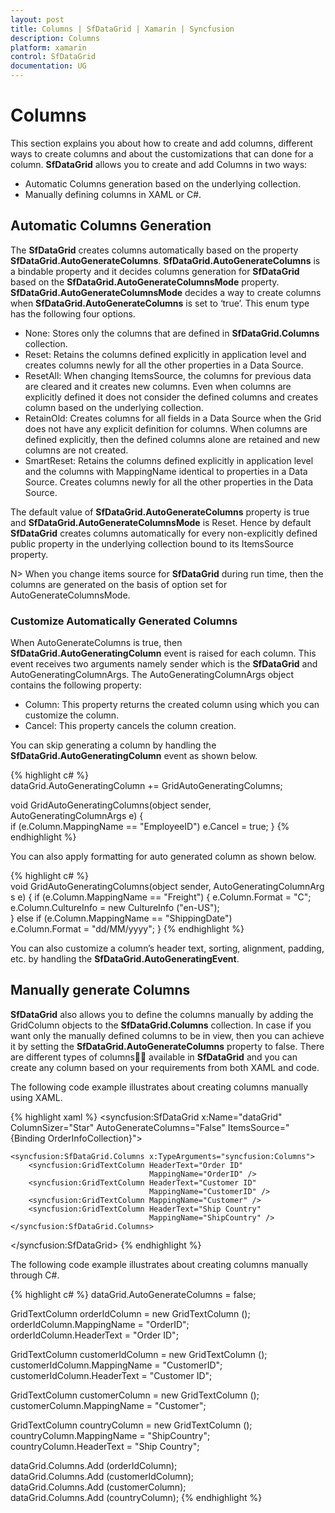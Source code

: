 ```yaml
---
layout: post
title: Columns | SfDataGrid | Xamarin | Syncfusion
description: Columns
platform: xamarin
control: SfDataGrid
documentation: UG
---
```


# Columns 

This section explains you about how to create and add columns, different ways to create columns and about the customizations that can done for a column.
**SfDataGrid** allows you to create and add Columns in two ways:

* Automatic Columns generation based on the underlying collection.
* Manually defining columns in XAML or C#.


## Automatic Columns Generation

The **SfDataGrid** creates columns automatically based on the property **SfDataGrid.AutoGenerateColumns**. **SfDataGrid.AutoGenerateColumns** is a bindable property and it decides columns generation for **SfDataGrid** based on the **SfDataGrid.AutoGenerateColumnsMode** property. 
**SfDataGrid.AutoGenerateColumnsMode** decides a way to create columns when **SfDataGrid.AutoGenerateColumns** is set to ‘true’. This enum type has the following four options.

* None: Stores only the columns that are defined in **SfDataGrid.Columns** collection.
* Reset: Retains the columns defined explicitly in application level and creates columns newly for all the other properties in a Data Source.
* ResetAll: When changing ItemsSource, the columns for previous data are cleared and it creates new columns. Even when columns are explicitly defined it does not consider the defined columns and creates column based on the underlying collection.
* RetainOld: Creates columns for all fields in a Data Source when the Grid does not have any explicit definition for columns. When columns are defined explicitly, then the defined columns alone are retained and new columns are not created.
* SmartReset: Retains the columns defined explicitly in application level and the columns with MappingName identical to properties in a Data Source. Creates columns newly for all the other properties in the Data Source.

The default value of **SfDataGrid.AutoGenerateColumns** property is true and **SfDataGrid.AutoGenerateColumnsMode** is Reset. Hence by default **SfDataGrid** creates columns automatically for every non-explicitly defined public property in the underlying collection bound to its ItemsSource property.

N> When you change items source for **SfDataGrid** during run time, then the columns are generated on the basis of option set for AutoGenerateColumnsMode.

### Customize Automatically Generated Columns

When AutoGenerateColumns is true, then **SfDataGrid.AutoGeneratingColumn** event is raised for each column. This event receives two arguments namely sender which is the **SfDataGrid** and AutoGeneratingColumnArgs.
The AutoGeneratingColumnArgs object contains the following property:

* Column: This property returns the created column using which you can customize the column.
* Cancel: This property cancels the column creation.

You can skip generating a column by handling the **SfDataGrid.AutoGeneratingColumn** event as shown below.

{% highlight c# %}
dataGrid.AutoGeneratingColumn += GridAutoGeneratingColumns; 

void GridAutoGeneratingColumns(object sender, AutoGeneratingColumnArgs e)
{
    if (e.Column.MappingName == "EmployeeID")
    e.Cancel = true;
}
{% endhighlight %}

You can also apply formatting for auto generated column as shown below.

{% highlight c# %}
void GridAutoGeneratingColumns(object sender, AutoGeneratingColumnArgs e)
{
    if (e.Column.MappingName == "Freight") {
        e.Column.Format = "C";
        e.Column.CultureInfo = new CultureInfo ("en-US");
    } else if (e.Column.MappingName == "ShippingDate")
        e.Column.Format = "dd/MM/yyyy";
} 
{% endhighlight %}

You can also customize a column’s header text, sorting, alignment, padding, etc. by handling the **SfDataGrid.AutoGeneratingEvent**.


## Manually generate Columns

**SfDataGrid** also allows you to define the columns manually by adding the GridColumn objects to the **SfDataGrid.Columns** collection. In case if you want only the manually defined columns to be in view, then you can achieve it by setting the **SfDataGrid.AutoGenerateColumns** property to false. There are different types of columns available in **SfDataGrid** and you can create any column based on your requirements from both XAML and code.
 
The following code example illustrates about creating columns manually using XAML.

{% highlight xaml %}
<syncfusion:SfDataGrid x:Name="dataGrid"
            ColumnSizer="Star"
            AutoGenerateColumns="False"
            ItemsSource="{Binding OrderInfoCollection}">

    <syncfusion:SfDataGrid.Columns x:TypeArguments="syncfusion:Columns">
        <syncfusion:GridTextColumn HeaderText="Order ID" 
                                   MappingName="OrderID" />
        <syncfusion:GridTextColumn HeaderText="Customer ID"
                                   MappingName="CustomerID" />
        <syncfusion:GridTextColumn MappingName="Customer" />
        <syncfusion:GridTextColumn HeaderText="Ship Country"
                                   MappingName="ShipCountry" />
    </syncfusion:SfDataGrid.Columns>
</syncfusion:SfDataGrid>
{% endhighlight %}

The following code example illustrates about creating columns manually through C#.

{% highlight c# %}
dataGrid.AutoGenerateColumns = false;

GridTextColumn orderIdColumn = new GridTextColumn ();
orderIdColumn.MappingName = "OrderID";
orderIdColumn.HeaderText = "Order ID";

GridTextColumn customerIdColumn = new GridTextColumn ();
customerIdColumn.MappingName = "CustomerID";
customerIdColumn.HeaderText = "Customer ID";

GridTextColumn customerColumn = new GridTextColumn ();
customerColumn.MappingName = "Customer";

GridTextColumn countryColumn = new GridTextColumn ();
countryColumn.MappingName = "ShipCountry";
countryColumn.HeaderText = "Ship Country";

dataGrid.Columns.Add (orderIdColumn);
dataGrid.Columns.Add (customerIdColumn);
dataGrid.Columns.Add (customerColumn);
dataGrid.Columns.Add (countryColumn); 
{% endhighlight %}
